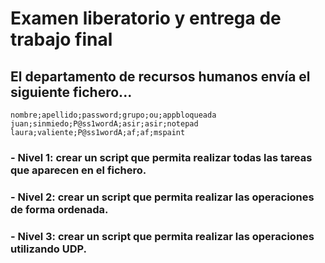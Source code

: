 # Examen liberatorio y entrega de trabajo final

## El departamento de recursos humanos envía el siguiente fichero...
```
nombre;apellido;password;grupo;ou;appbloqueada
juan;sinmiedo;P@ss1wordA;asir;asir;notepad
laura;valiente;P@ss1wordA;af;af;mspaint
```

### - Nivel 1: crear un script que permita realizar todas las tareas que aparecen en el fichero.
### - Nivel 2: crear un script que permita realizar las operaciones de forma ordenada.
### - Nivel 3: crear un script que permita realizar las operaciones utilizando UDP.
